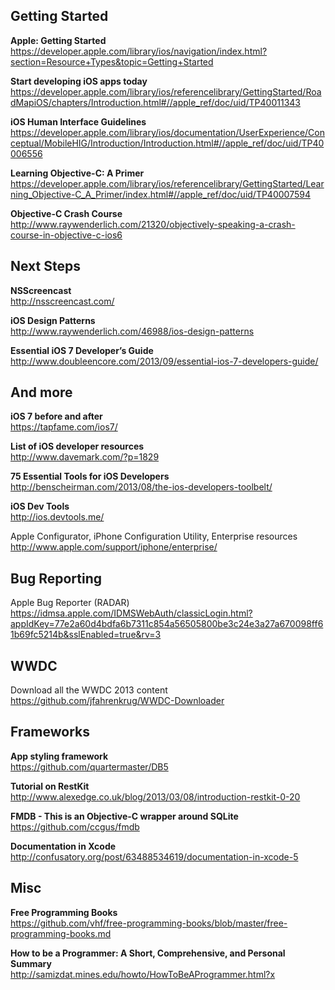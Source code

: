 ## Getting Started

**Apple: Getting Started**  
https://developer.apple.com/library/ios/navigation/index.html?section=Resource+Types&topic=Getting+Started  

**Start developing iOS apps today**  
https://developer.apple.com/library/ios/referencelibrary/GettingStarted/RoadMapiOS/chapters/Introduction.html#//apple_ref/doc/uid/TP40011343  

**iOS Human Interface Guidelines**  
https://developer.apple.com/library/ios/documentation/UserExperience/Conceptual/MobileHIG/Introduction/Introduction.html#//apple_ref/doc/uid/TP40006556  

**Learning Objective-C: A Primer**  
https://developer.apple.com/library/ios/referencelibrary/GettingStarted/Learning_Objective-C_A_Primer/index.html#//apple_ref/doc/uid/TP40007594  

**Objective-C Crash Course**  
http://www.raywenderlich.com/21320/objectively-speaking-a-crash-course-in-objective-c-ios6  

## Next Steps  

**NSScreencast**  
http://nsscreencast.com/  

**iOS Design Patterns**  
http://www.raywenderlich.com/46988/ios-design-patterns  

**Essential iOS 7 Developer’s Guide**  
http://www.doubleencore.com/2013/09/essential-ios-7-developers-guide/  

## And more

**iOS 7 before and after**  
https://tapfame.com/ios7/  

**List of iOS developer resources**  
http://www.davemark.com/?p=1829  

**75 Essential Tools for iOS Developers**  
http://benscheirman.com/2013/08/the-ios-developers-toolbelt/  

**iOS Dev Tools**  
http://ios.devtools.me/  

Apple Configurator, iPhone Configuration Utility, Enterprise resources
http://www.apple.com/support/iphone/enterprise/

## Bug Reporting

Apple Bug Reporter (RADAR)
https://idmsa.apple.com/IDMSWebAuth/classicLogin.html?appIdKey=77e2a60d4bdfa6b7311c854a56505800be3c24e3a27a670098ff61b69fc5214b&sslEnabled=true&rv=3

## WWDC

Download all the WWDC 2013 content
https://github.com/jfahrenkrug/WWDC-Downloader

## Frameworks

**App styling framework**  
https://github.com/quartermaster/DB5  

**Tutorial on RestKit**  
http://www.alexedge.co.uk/blog/2013/03/08/introduction-restkit-0-20  

**FMDB - This is an Objective-C wrapper around SQLite**  
https://github.com/ccgus/fmdb  

**Documentation in Xcode**  
http://confusatory.org/post/63488534619/documentation-in-xcode-5  

## Misc

**Free Programming Books**  
https://github.com/vhf/free-programming-books/blob/master/free-programming-books.md  

**How to be a Programmer: A Short, Comprehensive, and Personal Summary**  
http://samizdat.mines.edu/howto/HowToBeAProgrammer.html?x  

